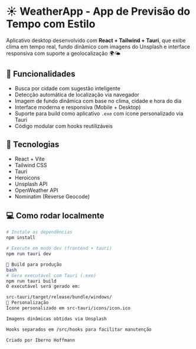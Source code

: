 # ☀️ WeatherApp - App de Previsão do Tempo com Estilo

Aplicativo desktop desenvolvido com **React + Tailwind + Tauri**, que exibe clima em tempo real, fundo dinâmico com imagens do Unsplash e interface responsiva com suporte a geolocalização 🌍🌤️

## 🚀 Funcionalidades

- Busca por cidade com sugestão inteligente
- Detecção automática de localização via navegador
- Imagem de fundo dinâmica com base no clima, cidade e hora do dia
- Interface moderna e responsiva (Mobile + Desktop)
- Suporte para build como aplicativo `.exe` com ícone personalizado via Tauri
- Código modular com hooks reutilizáveis

## 🧱 Tecnologias

- React + Vite
- Tailwind CSS
- Tauri
- Heroicons
- Unsplash API
- OpenWeather API
- Nominatim (Reverse Geocode)

## 💻 Como rodar localmente

```bash
# Instale as dependências
npm install

# Execute em modo dev (frontend + tauri)
npm run tauri dev

🔧 Build para produção
bash
# Gera executável com Tauri (.exe)
npm run tauri build
O executável será gerado em:

src-tauri/target/release/bundle/windows/
🎨 Personalização
Ícone personalizado em src-tauri/icons/icon.ico

Imagens dinâmicas obtidas via Unsplash

Hooks separados em /src/hooks para facilitar manutenção

Criado por Iberno Hoffmann
